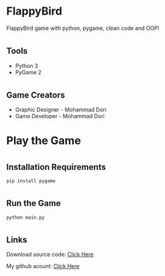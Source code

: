 # FlappyBird
FlappyBird game with python, pygame, clean code and OOP!

#
## Tools

- Python 3
- PyGame 2


#
## Game Creators

- Graphic Designer - Mohammad Dori
- Game Developer - Mohammad Dori

#
# Play the Game
#
## Installation Requirements
```
pip install pygame
```
#
## Run the Game

```
python main.py
```
#
## Links


Download source code: [Click Here](https://github.com/dori-dev/FlappyBird/archive/refs/heads/main.zip)

My github acount: [Click Here](https://github.com/dori-dev/)

